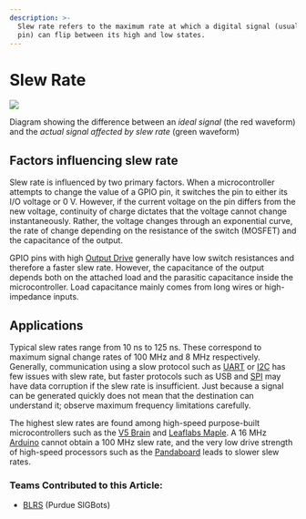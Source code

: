 ```yaml
---
description: >-
  Slew rate refers to the maximum rate at which a digital signal (usually a GPIO
  pin) can flip between its high and low states.
---
```


# Slew Rate

![](https://phabricator.purduesigbots.com/file/data/xrlupzhixcjmziaw2gks/PHID-FILE-ybs5wwbrv5nul2ndlwhk/slew_rate.png)

Diagram showing the difference between an _ideal signal_ \(the red waveform\) and the _actual signal affected by slew rate_ \(green waveform\)

## Factors influencing slew rate

Slew rate is influenced by two primary factors. When a microcontroller attempts to change the value of a GPIO pin, it switches the pin to either its I/O voltage or 0 V. However, if the current voltage on the pin differs from the new voltage, continuity of charge dictates that the voltage cannot change instantaneously. Rather, the voltage changes through an exponential curve, the rate of change depending on the resistance of the switch \(MOSFET\) and the capacitance of the output.

GPIO pins with high [Output Drive](output-drive.md) generally have low switch resistances and therefore a faster slew rate. However, the capacitance of the output depends both on the attached load and the parasitic capacitance inside the microcontroller. Load capacitance mainly comes from long wires or high-impedance inputs.

## Applications

Typical slew rates range from 10 ns to 125 ns. These correspond to maximum signal change rates of 100 MHz and 8 MHz respectively. Generally, communication using a slow protocol such as [UART](uart.md) or [I2C](i2c.md) has few issues with slew rate, but faster protocols such as USB and [SPI](spi.md) may have data corruption if the slew rate is insufficient. Just because a signal can be generated quickly does not mean that the destination can understand it; observe maximum frequency limitations carefully.

The highest slew rates are found among high-speed purpose-built microcontrollers such as the [V5 Brain](vex/vex-electronics/vex-v5-brain/) and [Leaflabs Maple](general/external-boards/leaflabs-maple.md). A 16 MHz [Arduino](general/external-boards/arduino.md) cannot obtain a 100 MHz slew rate, and the very low drive strength of high-speed processors such as the [Pandaboard](general/external-boards/pandaboard.md) leads to slower slew rates.

### Teams Contributed to this Article:

* [BLRS](https://purduesigbots.com/) \(Purdue SIGBots\)

